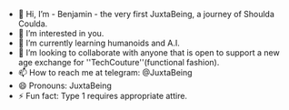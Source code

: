 - 👋 Hi, I’m - Benjamin - the very first JuxtaBeing, a journey of Shoulda Coulda.
- 👀 I’m interested in you.
- 🌱 I’m currently learning humanoids and A.I.
- 💞️ I’m looking to collaborate with anyone that is open to support a new age exchange for ''TechCouture''(functional fashion).
- 📫 How to reach me at telegram: @JuxtaBeing
- 😄 Pronouns: JuxtaBeing
- ⚡ Fun fact: Type 1 requires appropriate attire.

<!---
JuxtaBeings are ✨ supernumerary ✨ accelerationists because its `README.md` (this file) appears on your GitHub profile.
You can click the Preview link to take a look at your changes.
--->
